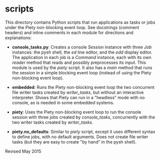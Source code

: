 
scripts
=======

This directory contains Python scripts that run applications as tasks
or jobs under the Piety non-blocking event loop.  See docstrings
(comment headers) and inline comments in each module for directions
and explanations:

- **console_tasks.py**: Creates a console *Session* instance with three
  *Job* instances: the *pysh* shell, the *ed* line editor, and the *edd*
  display editor.  The application in each job is a *Command* instance,
  each with its own *reader* method that reads and possibly preprocesses its input. 
  This module is used by the *piety* script. 
  It also has a *main* method that
  runs the session in a simple blocking event loop (instead of using
  the Piety non-blocking event loop).

- **embedded**: Runs the Piety non-blocking event loop the two concurrent file
   writer tasks created by *writer_tasks*, but without an interactive
   interpreter.  Shows that Piety can run in a "headless" mode with no
   console, as is needed in some embedded systems.

- **piety**: Uses the Piety non-blocking event loop to run the console session with
  three jobs created by *console_tasks*, concurrently with the two
  writer tasks created by *writer_tasks*.

- **piety.no_defaults**: Similar to  *piety* script, except it uses different
   syntax to define jobs, with no default arguments.  Does not create
   file writer tasks (but they are easy to create "by hand" in the pysh shell).

Revised May 2015

